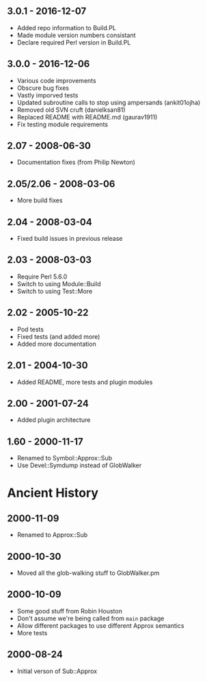 ## 3.0.1 - 2016-12-07

* Added repo information to Build.PL
* Made module version numbers consistant
* Declare required Perl version in Build.PL

## 3.0.0 - 2016-12-06

* Various code improvements
* Obscure bug fixes
* Vastly imporved tests
* Updated subroutine calls to stop using ampersands (ankit01ojha)
* Removed old SVN cruft (danielksan81)
* Replaced README with README.md (gaurav1911)
* Fix testing module requirements

## 2.07 - 2008-06-30

* Documentation fixes (from Philip Newton)

## 2.05/2.06 - 2008-03-06

* More build fixes

## 2.04 - 2008-03-04

* Fixed build issues in previous release

## 2.03 - 2008-03-03

* Require Perl 5.6.0
* Switch to using Module::Build
* Switch to using Test::More

## 2.02 - 2005-10-22

* Pod tests
* Fixed tests (and added more)
* Added more documentation

## 2.01 - 2004-10-30

* Added README, more tests and plugin modules

## 2.00 - 2001-07-24

* Added plugin architecture

## 1.60 - 2000-11-17

* Renamed to Symbol::Approx::Sub
* Use Devel::Symdump instead of GlobWalker

# Ancient History

## 2000-11-09

* Renamed to Approx::Sub

## 2000-10-30

* Moved all the glob-walking stuff to GlobWalker.pm

## 2000-10-09

* Some good stuff from Robin Houston
* Don't assume we're being called from `main` package
* Allow different packages to use different Approx semantics
* More tests

## 2000-08-24

* Initial verson of Sub::Approx
